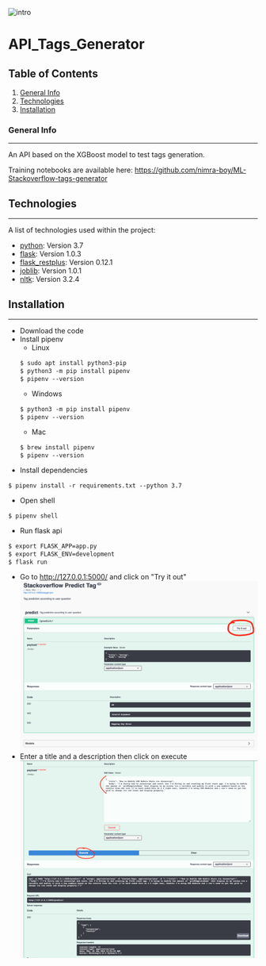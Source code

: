 ![intro](https://user.oc-static.com/upload/2017/01/31/14858512893477_so-logo.png)

# API_Tags_Generator

## Table of Contents
1. [General Info](#general-info)
2. [Technologies](#technologies)
4. [Installation](#installation)

### General Info
***
An API based on the XGBoost model to test tags generation.

Training notebooks are available here: https://github.com/nimra-boy/ML-Stackoverflow-tags-generator

## Technologies
***
A list of technologies used within the project:
* [python](https://www.python.org/): Version 3.7
* [flask](https://flask.palletsprojects.com/en/2.0.x/): Version 1.0.3
* [flask_restplus](https://github.com/noirbizarre/flask-restplus): Version 0.12.1
* [joblib](https://joblib.readthedocs.io/en/latest/): Version 1.0.1
* [nltk](https://www.nltk.org/): Version 3.2.4

## Installation
***
* Download the code
* Install pipenv
  - Linux 
  ```
  $ sudo apt install python3-pip
  $ python3 -m pip install pipenv
  $ pipenv --version
  ```
  - Windows
  ```
  $ python3 -m pip install pipenv
  $ pipenv --version
  ```
  - Mac
  ```
  $ brew install pipenv
  $ pipenv --version
  ```
* Install dependencies
```
$ pipenv install -r requirements.txt --python 3.7
```
* Open shell
```
$ pipenv shell
```
* Run flask api
```
$ export FLASK_APP=app.py
$ export FLASK_ENV=development
$ flask run
```
* Go to http://127.0.0.1:5000/ and click on "Try it out"
![Swagger](screenshots/localhost-swagger.png)
* Enter a title and a description then click on execute
![Swagger request](screenshots/swagger-request.png)
